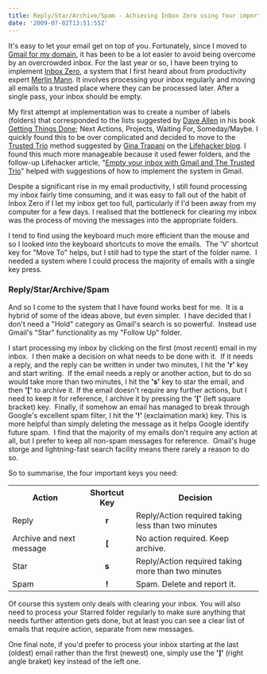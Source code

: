 ```yaml
---
title: Reply/Star/Archive/Spam - Achieving Inbox Zero using four important keyboard shortcuts in Gmail
date: '2009-07-02T13:51:55Z'
---
```


It's easy to let your email get on top of you.  Fortunately, since I moved to <a href="http://www.google.com/a/cpanel/domain/new" target="_new">Gmail for my domain</a>, it has been to be a lot easier to avoid being overcome by an overcrowded inbox.  For the last year or so, I have been trying to implement <a href="http://www.43folders.com/izero" target="_new">Inbox Zero</a>, a system that I first heard about from productivity expert <a href="http://www.merlinmann.com/" target="_new">Merlin Mann</a>.  It involves processing your inbox regularly and moving all emails to a trusted place where they can be processed later.  After a single pass, your inbox should be empty.

My first attempt at implementation was to create a number of labels (folders) that corresponded to the lists suggested by <a href="http://www.davidco.com" target="_new">Dave Allen</a> in his book <a href="http://www.amazon.co.uk/Getting-Things-Done-Stress-free-Productivity/dp/0749922648/ref=sr_1_1?ie=UTF8&amp;s=books&amp;qid=1244582301&amp;sr=8-1" target="_new">Getting Things Done</a>; Next Actions, Projects, Waiting For, Someday/Maybe.  I quickly found this to be over complicated and decided to move to the <a href="http://lifehacker.com/182318/empty-your-inbox-with-the-trusted-trio">Trusted Trio</a> method suggested by <a href="http://www.ginatrapani.org/" target="_new">Gina Trapani</a> on the <a href="http://www.lifehacker.com" target="_new">Lifehacker blog</a>.  I found this much more manageable because it used fewer folders, and the follow-up Lifehacker article, "<a href="http://lifehacker.com/347335/empty-your-inbox-with-gmail-and-the-trusted-trio" target="_new">Empty your inbox with Gmail and The Trusted Trio</a>" helped with suggestions of how to implement the system in Gmail.

Despite a significant rise in my email productivity, I still found processing my inbox fairly time consuming, and it was easy to fall out of the habit of Inbox Zero if I let my inbox get too full, particularly if I'd been away from my computer for a few days.  I realised that the bottleneck for clearing my inbox was the process of moving the messages into the appropriate folders.

I tend to find using the keyboard much more efficient than the mouse and so I looked into the keyboard shortcuts to move the emails.  The 'V' shortcut key for "Move To" helps, but I still had to type the start of the folder name.  I needed a system where I could process the majority of emails with a single key press.
<h3>Reply/Star/Archive/Spam</h3>
And so I come to the system that I have found works best for me.  It is a hybrid of some of the ideas above, but even simpler.  I have decided that I don't need a "Hold" category as Gmail's search is so powerful.  Instead use Gmail's "Star" functionality as my "Follow Up" folder.

I start processing my inbox by clicking on the first (most recent) email in my inbox.  I then make a decision on what needs to be done with it.  If it needs a reply, and the reply can be written in under two minutes, I hit the <strong>'r'</strong> key and start writing.  If the email needs a reply or another action, but to do so would take more than two minutes, I hit the <strong>'s'</strong> key to star the email, and then <strong>'['</strong> to archive it. If the email
doesn't require any further actions, but I need to keep it for reference, I archive it by pressing the <strong>'['</strong> (left square bracket) key.  Finally, if somehow an email has managed to break through Google's excellent spam filter, I hit the<strong> '!' </strong>(exclaimation mark) key. This is more helpful than simply deleting the message as it helps Google identify future spam.  I find that the majority of my emails don't require any action at all, but I prefer to keep all non-spam messages for reference.  Gmail's huge storge and lightning-fast search facility means there rarely a reason to do so.

So to summarise, the four important keys you need:
<table border="0">
<tbody>
  <tr>
    <th>Action</th>
    <th>Shortcut Key</th>
    <th>Decision</th>
  </tr>
  <tr>
    <td>Reply</td>
    <td style="text-align: center;"><strong>r</strong></td>
    <td>Reply/Action required taking less than two minutes</td>
  </tr>
  <tr>
    <td>Archive and next message</td>
    <td style="text-align: center;"><strong>[</strong></td>
    <td>No action required.  Keep archive.</td>
  </tr>
  <tr>
    <td>Star</td>
    <td style="text-align: center;"><strong>s</strong></td>
    <td>Reply/Action required taking more than two minutes</td>
  </tr>
  <tr>
    <td>Spam</td>
    <td style="text-align: center;"><strong>!</strong></td>
    <td>Spam.  Delete and report it.</td>
  </tr>
</tbody></table>
Of course this system only deals with clearing your inbox.  You will also need to process your Starred folder regularly to make sure anything that needs further attention gets done, but at least you can see a clear list of emails that require action, separate from new messages.

One final note, if you'd prefer to process your inbox starting at the last (oldest) email rather than the first (newest) one, simply use the <strong>']'</strong> (right angle braket) key instead of the left one.
